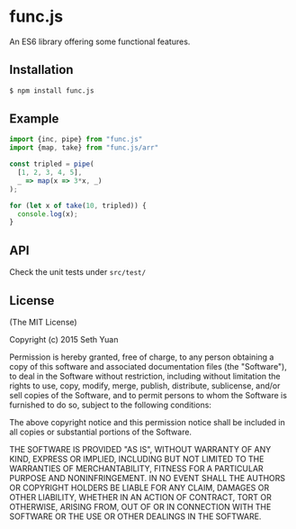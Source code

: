 # func.js

An ES6 library offering some functional features.

## Installation

```bash
$ npm install func.js
```

## Example

```js
import {inc, pipe} from "func.js"
import {map, take} from "func.js/arr"

const tripled = pipe(
  [1, 2, 3, 4, 5],
  _ => map(x => 3*x, _)
);

for (let x of take(10, tripled)) {
  console.log(x);
}
```

## API

Check the unit tests under `src/test/`

## License

(The MIT License)

Copyright (c) 2015 Seth Yuan

Permission is hereby granted, free of charge, to any person obtaining a copy
of this software and associated documentation files (the "Software"), to deal
in the Software without restriction, including without limitation the rights
to use, copy, modify, merge, publish, distribute, sublicense, and/or sell
copies of the Software, and to permit persons to whom the Software is
furnished to do so, subject to the following conditions:

The above copyright notice and this permission notice shall be included in
all copies or substantial portions of the Software.

THE SOFTWARE IS PROVIDED "AS IS", WITHOUT WARRANTY OF ANY KIND, EXPRESS OR
IMPLIED, INCLUDING BUT NOT LIMITED TO THE WARRANTIES OF MERCHANTABILITY,
FITNESS FOR A PARTICULAR PURPOSE AND NONINFRINGEMENT. IN NO EVENT SHALL THE
AUTHORS OR COPYRIGHT HOLDERS BE LIABLE FOR ANY CLAIM, DAMAGES OR OTHER
LIABILITY, WHETHER IN AN ACTION OF CONTRACT, TORT OR OTHERWISE, ARISING FROM,
OUT OF OR IN CONNECTION WITH THE SOFTWARE OR THE USE OR OTHER DEALINGS IN
THE SOFTWARE.
